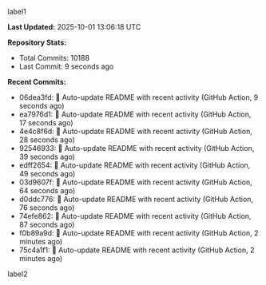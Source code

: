 
label1 
<!-- ACTIVITY_START -->
**Last Updated:** 2025-10-01 13:06:18 UTC

**Repository Stats:**
- Total Commits: 10188
- Last Commit: 9 seconds ago

**Recent Commits:**
- 06dea3fd: 🤖 Auto-update README with recent activity (GitHub Action, 9 seconds ago)
- ea7976d1: 🤖 Auto-update README with recent activity (GitHub Action, 17 seconds ago)
- 4e4c8f6d: 🤖 Auto-update README with recent activity (GitHub Action, 28 seconds ago)
- 92546933: 🤖 Auto-update README with recent activity (GitHub Action, 39 seconds ago)
- edff2654: 🤖 Auto-update README with recent activity (GitHub Action, 49 seconds ago)
- 03d9607f: 🤖 Auto-update README with recent activity (GitHub Action, 64 seconds ago)
- d0ddc776: 🤖 Auto-update README with recent activity (GitHub Action, 76 seconds ago)
- 74efe862: 🤖 Auto-update README with recent activity (GitHub Action, 87 seconds ago)
- f0b89a9d: 🤖 Auto-update README with recent activity (GitHub Action, 2 minutes ago)
- 75c4a1f1: 🤖 Auto-update README with recent activity (GitHub Action, 2 minutes ago)
<!-- ACTIVITY_END -->

label2

